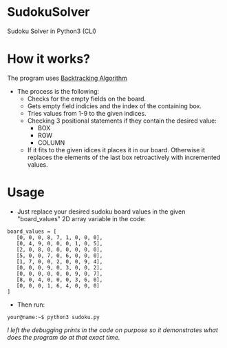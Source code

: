 # SudokuSolver
Sudoku Solver in Python3 (CLI)

# How it works?
 The program uses [Backtracking Algorithm](https://en.wikipedia.org/wiki/Backtracking)
* The process is the following:
   * Checks for the empty fields on the board.
   * Gets empty field indicies and the index of the containing box.
   * Tries values from 1-9 to the given indices.
   * Checking 3 positional statements if they contain the desired value:
     * BOX
     * ROW
     * COLUMN
   * If it fits to the given idices it places it in our board. Otherwise it replaces the elements of the last box retroactively with incremented values.

# Usage
 * Just replace your desired sudoku board values in the given "board_values" 2D array variable in the code:
 ```python3
 board_values = [
	[0, 0, 0, 8, 7, 1, 0, 0, 0],
	[0, 4, 9, 0, 0, 0, 1, 0, 5],
	[2, 0, 8, 0, 0, 0, 0, 0, 0],
	[5, 0, 0, 7, 0, 6, 0, 0, 0],
	[1, 7, 0, 0, 2, 0, 0, 9, 4],
	[0, 0, 0, 9, 0, 3, 0, 0, 2],
	[0, 0, 0, 0, 0, 0, 9, 0, 7],
	[8, 0, 4, 0, 0, 0, 3, 6, 0],
	[0, 0, 0, 1, 6, 4, 0, 0, 0]
]
 ```
 
 * Then run:
```console
your@name:~$ python3 sudoku.py
```
 
   
*I left the debugging prints in the code on purpose so it demonstrates what does the program do at that exact time.*


